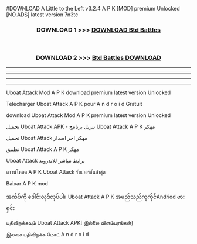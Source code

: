 #DOWNLOAD A Little to the Left v3.2.4 A P K [MOD] premium Unlocked [NO.ADS] latest version 7n3tc 



<div align="center">

<h3>DOWNLOAD 1 >>> <a href="https://getmod1.web.app/?judule=Btd Battles">DOWNLOAD Btd Battles</a></h3><br>

<h3>DOWNLOAD 2 >>> <a href="https://getmod1.web.app/?judule=Btd Battles">Btd Battles DOWNLOAD </a></h3>

</div>


----------------------------------------------------------

----------------------------------------------------------

----------------------------------------------------------

----------------------------------------------------------


Uboat Attack  Mod A P K download premium latest version Unlocked

Télécharger  Uboat Attack  A P K pour A n d r o i d Gratuit

download Uboat Attack  Mod A P K premium latest version Unlocked

تحميل Uboat Attack  APK - تنزيل برنامج Uboat Attack  A P K مهكر

تحميل Uboat Attack  مهكر اخر اصدار

تطبيق Uboat Attack  A P K مهكر

Uboat Attack  برابط مباشر للاندرويد

ดาวน์โหลด A P K Uboat Attack  รับเวอร์ชันล่าสุด

Baixar A P K mod

အက်ပ်ကို ဒေါင်းလုဒ်လုပ်ပါ။ Uboat Attack  A P K အမည်သည်ကူကိုင်Andriod ဗားရှင်း

பதிவிறக்கவும் Uboat Attack  APK[ இல்லை விளம்பரங்கள்] 
 
இலவச பதிவிறக்க மோட் A n d r o i d



